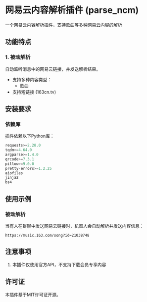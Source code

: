 # 网易云内容解析插件 (parse_ncm)

一个网易云内容解析插件，支持歌曲等多种网易云内容的解析

## 功能特点

### 1. 被动解析

自动监听消息中的网易云链接，并发送解析结果。

- 支持多种内容类型：
  - 歌曲
- 支持短链接 (163cn.tv)

## 安装要求

### 依赖库

插件依赖以下Python库：

```python
requests>=2.28.0
tqdm>=4.64.0
argparse>=1.4.0
qrcode>=7.3.1
pillow>=9.0.0
pretty-errors>=1.2.25
aiofiles
jinja2
bs4
```
## 使用示例

### 被动解析

当有人在群聊中发送网易云链接时，机器人会自动解析并发送内容信息：

```text
https://music.163.com/song?id=21038748
```

## 注意事项

1. 本插件仅使用官方API，不支持下载会员专享内容

## 许可证

本插件基于MIT许可证开源。

